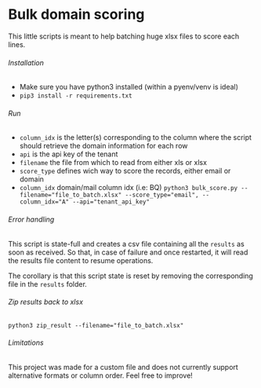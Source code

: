 # Bulk domain scoring

This little scripts is meant to help batching huge xlsx files to score each
lines.

###### Installation

- Make sure you have python3 installed (within a pyenv/venv is ideal)
- `pip3 install -r requirements.txt`

###### Run
- `column_idx` is the letter(s) corresponding to the column where the script should retrieve the domain information for each row
- `api` is the api key of the tenant
- `filename` the file from which to read from either xls or xlsx
- `score_type` defines wich way to score the records, either email or domain
- `column_idx` domain/mail column idx (i.e: BQ)
`python3 bulk_score.py --filename="file_to_batch.xlsx" --score_type="email", --column_idx="A" --api="tenant_api_key"`

###### Error handling

This script is state-full and creates a csv file containing all the `results`
as soon as received. So that, in case of failure and once restarted, it will
read the results file content to resume operations.

The corollary is that this script state is reset by removing the
corresponding file in the `results` folder.

###### Zip results back to xlsx
`python3 zip_result --filename="file_to_batch.xlsx"`


###### Limitations
This project was made for a custom file and does not currently support
alternative formats or column order. Feel free to improve! 
